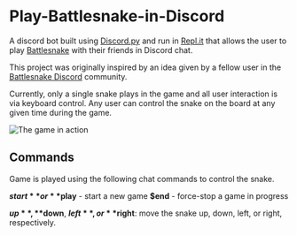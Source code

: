 # Play-Battlesnake-in-Discord
A discord bot built using [Discord.py](https://discordpy.readthedocs.io/en/stable/) and run in [Repl.it](https://replit.com/) that allows the user to play [Battlesnake](https://play.battlesnake.com/) with their friends in Discord chat.

This project was originally inspired by an idea given by a fellow user in the [Battlesnake Discord](https://play.battlesnake.com/discord/) community. 

Currently, only a single snake plays in the game and all user interaction is via keyboard control. Any user can control the snake on the board at any given time during the game.

![The game in action](https://user-images.githubusercontent.com/57779180/148626187-1e485a0b-8c2d-4bbe-a8e5-80a0d6813562.png)


## Commands
Game is played using the following chat commands to control the snake.

**$start** or **$play** - start a new game
**$end** - force-stop a game in progress

**$up**, **$down**, **$left**, or **$right**: move the snake up, down, left, or right, respectively.
